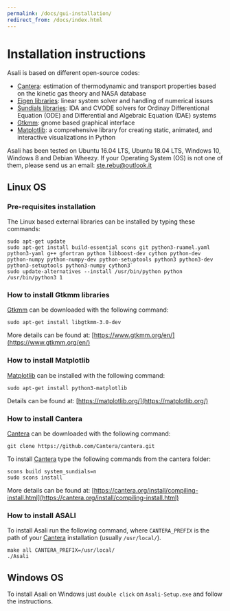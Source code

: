 ```yaml
---
permalink: /docs/gui-installation/
redirect_from: /docs/index.html
---
```

# **Installation instructions**
Asali is based on different open-source codes:
* [Cantera](https://cantera.org/): estimation of thermodynamic and transport properties based on the kinetic gas theory and NASA database
* [Eigen libraries](http://eigen.tuxfamily.org/index.php?title=Main_Page): linear system solver and handling of numerical issues
* [Sundials libraries](https://computation.llnl.gov/projects/sundials): IDA and CVODE solvers for Ordinay Differentional Equation (ODE) and Differential and Algebraic Equation (DAE) systems
* [Gtkmm](https://www.gtkmm.org/en/): gnome based graphical interface
* [Matplotlib](https://matplotlib.org/): a comprehensive library for creating static, animated, and interactive visualizations in Python

Asali has been tested on Ubuntu 16.04 LTS, Ubuntu 18.04 LTS, Windows 10, Windows 8 and Debian Wheezy. If your Operating System (OS) is not one of them, please send us an email: ste.rebu@outlook.it

## **Linux OS**
### Pre-requisites installation
The Linux based external libraries can be installed by typing these commands:  
```
sudo apt-get update  
sudo apt-get install build-essential scons git python3-ruamel.yaml python3-yaml g++ gfortran python libboost-dev cython python-dev python-numpy python-numpy-dev python-setuptools python3 python3-dev python3-setuptools python3-numpy cython3`  
sudo update-alternatives --install /usr/bin/python python /usr/bin/python3 1
```

### How to install Gtkmm libraries
[Gtkmm](https://www.gtkmm.org/en/) can be downloaded with the following command:  
```
sudo apt-get install libgtkmm-3.0-dev
```  
More details can be found at: [https://www.gtkmm.org/en/](https://www.gtkmm.org/en/) 

### How to install Matplotlib
[Matplotlib](https://matplotlib.org/) can be installed with the following command:  
```
sudo apt-get install python3-matplotlib  
```
Details can be found at: [https://matplotlib.org/](https://matplotlib.org/)

### How to install Cantera
[Cantera](https://cantera.org/) can be downloaded with the following command:    
```
git clone https://github.com/Cantera/cantera.git
```  
To install [Cantera](https://cantera.org/) type the following commands from the cantera folder:  
```
scons build system_sundials=n   
sudo scons install
```    
More details can be found at: [https://cantera.org/install/compiling-install.html](https://cantera.org/install/compiling-install.html) 

### How to install ASALI
To install Asali run the following command, where `CANTERA_PREFIX` is the path of your [Cantera](https://cantera.org/) installation (usually `/usr/local/`).  
```
make all CANTERA_PREFIX=/usr/local/
./Asali
```  

## **Windows OS**
To install Asali on Windows just `double click` on `Asali-Setup.exe` and follow the instructions.